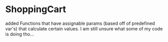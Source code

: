 # ShoppingCart
added Functions that have assignable params (based off of predefined var's) that calculate certain values. I am still unsure what some of my code is doing tho...